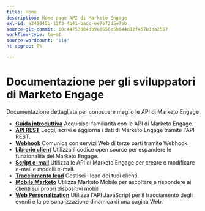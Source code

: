 ```yaml
---
title: Home
description: Home page API di Marketo Engage
exl-id: a249945b-12f3-4b41-badc-ee7a72d5e7eb
source-git-commit: 10c44753804db9e0556e5b644d12f457b1da2557
workflow-type: tm+mt
source-wordcount: '114'
ht-degree: 0%

---
```



# Documentazione per gli sviluppatori di Marketo Engage

Documentazione dettagliata per conoscere meglio le API di Marketo Engage

* [**Guida introduttiva**](getting-started.md) Acquisisci familiarità con le API di Marketo Engage.
* [**API REST**](https://developer.adobe.com/marketo-apis/) Leggi, scrivi e aggiorna i dati di Marketo Engage tramite l&#39;API REST.
* [**Webhook**](webhooks/webhooks.md) Comunica con servizi Web di terze parti tramite Webhook.
* [**Librerie client**](https://github.com/Marketo/Community-Supported-Client-Libraries) Utilizza il codice open source per espandere le funzionalità del Marketo Engage.
* [**Script e-mail**](email-scripting.md) Utilizza le API di Marketo Engage per creare e modificare e-mail e modelli e-mail.
* [**Tracciamento lead**](javascript-api/lead-tracking.md) Gestisci i lead dei tuoi clienti.
* [**Mobile Marketo**](mobile/mobile.md) Utilizza Marketo Mobile per ascoltare e rispondere ai clienti sui propri dispositivi mobili.
* [**Web Personalization**](javascript-api/web-personalization.md) Utilizza l&#39;API JavaScript per il tracciamento degli eventi e la personalizzazione dinamica di una pagina Web.

